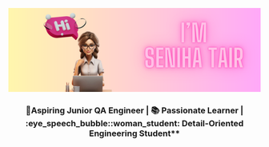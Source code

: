 ![Alt text](https://github.com/stsenii/stsenii/blob/main/image.png)

<h3 align="center"> 🚀Aspiring Junior QA Engineer |  📚 Passionate Learner  | :eye_speech_bubble::woman_student: Detail-Oriented Engineering Student**
<!--
**stsenii/stsenii** is a ✨ _special_ ✨ repository because its `README.md` (this file) appears on your GitHub profile.

Here are some ideas to get you started:

- 🚀 **Aspiring Junior QA Engineer | Passionate Learner | Detail-Oriented Engineering Student**
- 🌱 I’m currently learning ...
- 👯 I’m looking to collaborate on ...
- 🤔 I’m looking for help with ...
- 💬 Ask me about ...
- 📫 How to reach me: ...
- 😄 Pronouns: ...
- ⚡ Fun fact: ...
-->
